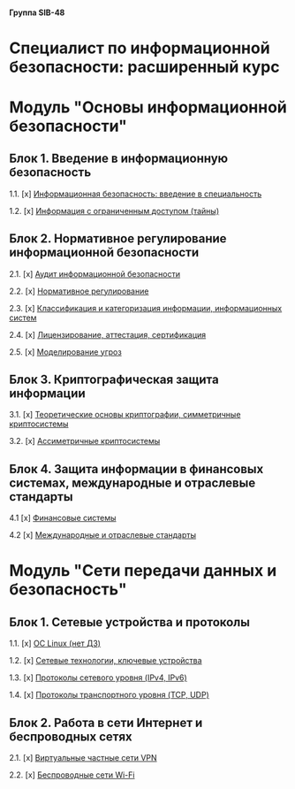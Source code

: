 #### Группа SIB-48
# Специалист по информационной безопасности: расширенный курс


# Модуль "Основы информационной безопасности"

## Блок 1. Введение в информационную безопасность

1.1. [x] [Информационная безопасность: введение в специальность](01_inf_security_basics/01_enter_inf_sec/1.1_inf_security/homework_1.1.md)

1.2. [x] [Информация с ограниченным доступом (тайны)](01_inf_security_basics/01_enter_inf_sec/1.2_inf_limit_access/homework_1.2.md)

## Блок 2. Нормативное регулирование информационной безопасности

2.1. [x] [Аудит информационной безопасности](01_inf_security_basics/02_reg_inf_sec/2.1_audit_inf_sec/homework_2.1.md)

2.2. [x] [Нормативное регулирование](01_inf_security_basics/02_reg_inf_sec/2.2_norm_reg_inf_sec/homework_2.2.md)

2.3. [x] [Классификация и категоризация информации, информационных систем](01_inf_security_basics/02_reg_inf_sec/2.3_classification_inf_sec/homework_2.3.md)

2.4. [x] [Лицензирование, аттестация, сертификация](01_inf_security_basics/02_reg_inf_sec/2.4_certification_inf_sec/homework_2.4.md)

2.5. [x] [Моделирование угроз](01_inf_security_basics/02_reg_inf_sec/2.5_threats/homework_2.5.md)

## Блок 3. Криптографическая защита информации

3.1. [x] [Теоретические основы криптографии, симметричные криптосистемы](01_inf_security_basics/03_crypto/3.1_crypto_symmetric/homework_3.1.md)

3.2. [x] [Ассиметричные криптосистемы](01_inf_security_basics/03_crypto/3.2_crypto_assymetric/homework_3.2.md)

## Блок 4. Защита информации в финансовых системах, международные и отраслевые стандарты

4.1 [x] [Финансовые системы](01_inf_security_basics/04_financical/04.1_fin_system/homework_4.1.md)

4.2 [x] [Международные и отраслевые стандарты](01_inf_security_basics/04_financical/04.2_standards/homework_4.2.md)

# Модуль "Сети передачи данных и безопасность"

## Блок 1. Сетевые устройства и протоколы

1.1. [x] [ОС Linux (нет ДЗ)](02_network_inf_security/01_lan_and_protocols/1.1_os_linux/readme.md)

1.2. [x] [Сетевые технологии, ключевые устройства](02_network_inf_security/01_lan_and_protocols/1.2_net_technology/homework_1.2.md)

1.3. [x] [Протоколы сетевого уровня (IPv4, IPv6)](02_network_inf_security/01_lan_and_protocols/1.3_net_protocols/homework_1.3.md)

1.4. [x] [Протоколы транспортного уровня (TCP, UDP)](02_network_inf_security/01_lan_and_protocols/1.4_tcp_dump/homework_1.4.md)

## Блок 2. Работа в сети Интернет и беспроводных сетях

2.1. [x] [Виртуальные частные сети VPN](02_network_inf_security/02_internet_wifi/2.1_vpn/homework_2.1.md)

2.2. [x] [Беспроводные сети Wi-Fi](02_network_inf_security/02_internet_wifi/2.2_wifi/homework_2.2.md)

